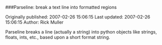 ###Parseline: break a text line into formatted regions

Originally published: 2007-02-26 15:06:15
Last updated: 2007-02-26 15:06:15
Author: Rick Muller

Parseline breaks a line (actually a string) into python objects like strings, floats, ints, etc., based upon a short format string.